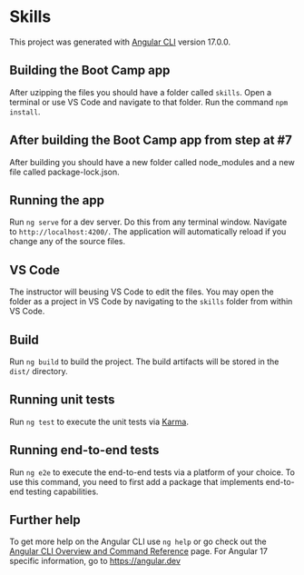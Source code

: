 # Skills

This project was generated with [Angular CLI](https://github.com/angular/angular-cli) version 17.0.0.

## Building the Boot Camp app

After uzipping the files you should have a folder called `skills`. Open a terminal or use VS Code and navigate to that folder. Run the command `npm install`.

## After building the Boot Camp app from step at #7

After building you should have a new folder called node_modules and a new file called package-lock.json.

## Running the app
Run `ng serve` for a dev server. Do this from any terminal window. Navigate to `http://localhost:4200/`. The application will automatically reload if you change any of the source files.

## VS Code

The instructor will beusing VS Code to edit the files. You may open the folder as a project in VS Code by navigating to the `skills` folder from within VS Code.

## Build

Run `ng build` to build the project. The build artifacts will be stored in the `dist/` directory.

## Running unit tests

Run `ng test` to execute the unit tests via [Karma](https://karma-runner.github.io).

## Running end-to-end tests

Run `ng e2e` to execute the end-to-end tests via a platform of your choice. To use this command, you need to first add a package that implements end-to-end testing capabilities.

## Further help

To get more help on the Angular CLI use `ng help` or go check out the [Angular CLI Overview and Command Reference](https://angular.io/cli) page. For Angular 17 specific information, go to https://angular.dev


